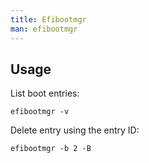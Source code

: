 ```yaml
---
title: Efibootmgr
man: efibootmgr
---
```


## Usage

List boot entries:

```shell
efibootmgr -v
```

Delete entry using the entry ID:

```shell
efibootmgr -b 2 -B
```
